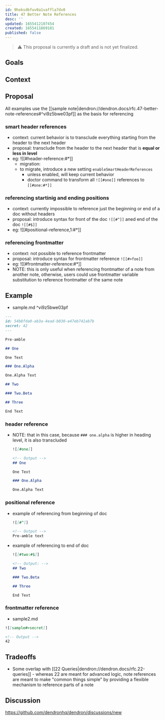 ```yaml
---
id: 9hoksdbfuv0a1vaffla7dv0
title: 47 Better Note References
desc: ''
updated: 1655412107454
created: 1655411869181
published: false
---
```

<!-- Remove the following warning once you are done writing the RFC. -->
> ⚠️ This proposal is currently a draft and is not yet finalized.

## Goals

## Context

## Proposal

All examples use the [[sample note|dendron://dendron.docs/rfc.47-better-note-references#^vi9z5bwe03pf]] as the basis for referencing

### smart header references
- context: current behavior is to transclude everything starting from the header to the next header
- proposal: transclude from the header to the next header that is **equal or less in level**
- eg: ![[#header-reference:#*]]
  - migration:
  - to migrate, introduce a new setting `enableSmartHeaderReferences` 
    - unless enabled, will keep current behavior
    - doctor command to transform all `![[#one]]` references to `[[#one:#*]]`

### referencing startinig and ending positions
- context: currently impossible to reference just the beginning or end of a doc without headers
- proposal: introduce syntax for front of the doc `![[#^]]` aned end of the doc `![[#$]]`
- eg: ![[#positional-reference,1:#*]]

### referencing frontmatter
- context: not possible to reference frontmatter
- proposal: introduce syntax for frontmatter reference `![[#>foo]]`
- eg: ![[#frontmatter-reference:#*]]
- NOTE: this is only useful when referencing frontmatter of a note from another note, otherwise, users could use frontmatter variable substitution to reference frontmatter of the same note


## Example

- sample.md ^vi9z5bwe03pf
```md
--- 
id: 54b8fda0-ab3a-4ead-b030-e47eb741ab7b
secret: 42
---

Pre-amble

## One

One Text

### One.Alpha

One.Alpha Text

## Two

### Two.Beta

## Three

End Text
```

### header reference

- NOTE: that in this case, because `### one.alpha` is higher in heading level, it is also transcluded
  ```md
  ![[#one]]

  <!-- Output -->
  ## One

  One Text

  ### One.Alpha

  One.Alpha Text
  ```

### positional reference

- example of referencing from beginning of doc
  ```md
  ![[#^]]

  <!-- Output -->
  Pre-amble text
  ```

- example of referencing to end of doc
  ```md
  ![[#two:#$]]

  <!-- Output: -->
  ## Two

  ### Two.Beta

  ## Three

  End Text
  ```

### frontmatter reference

- sample2.md
```md
![[sample#>secret]]

<!-- Output -->
42
```

## Tradeoffs
- Some overlap with [[22 Queries|dendron://dendron.docs/rfc.22-queries]] - whereas 22 are meant for advanced logic, note references are meant to make "common things simple" by providing a flexible mechanism to reference parts of a note

## Discussion
<!-- Click the link and create new discussion -->
https://github.com/dendronhq/dendron/discussions/new
